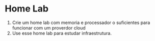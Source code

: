 # Home Lab

1. Crie um home lab com memoria  e processador o suficientes para funcionar com um proverdor cloud
2. Use esse home lab para estudar infraestrutura.